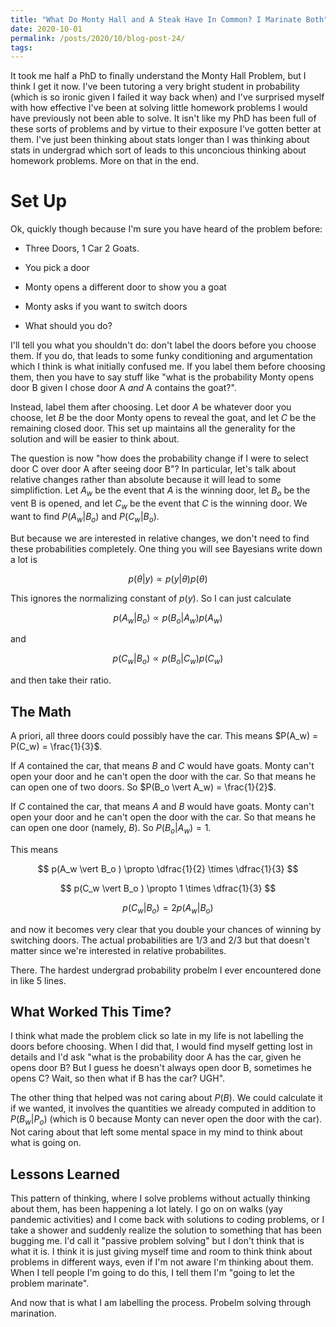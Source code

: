 ```yaml
---
title: "What Do Monty Hall and A Steak Have In Common? I Marinate Both"
date: 2020-10-01
permalink: /posts/2020/10/blog-post-24/
tags:
---
```


It took me half a PhD to finally understand the Monty Hall Problem, but I think I get it now.  I've been tutoring a very bright student in probability (which is so ironic given I failed it way back when) and I've surprised myself with how effective I've been at solving little homework problems I would have previously not been able to solve.  It isn't like my PhD has been full of these sorts of problems and by virtue to their exposure I've gotten better at them.  I've just been thinking about stats longer than I was thinking about stats in undergrad which sort of leads to this unconcious thinking about homework problems.  More on that in the end.

# Set Up

Ok, quickly though because I'm sure you have heard of the problem before:

* Three Doors, 1 Car 2 Goats.

* You pick a door

* Monty opens a different door to show you a goat

* Monty asks if you want to switch doors

* What should you do?

I'll tell you what you shouldn't do: don't label the doors before you choose them.  If you do, that leads to some funky conditioning and argumentation which I think is what initially confused me.  If you label them before choosing them, then you have to say stuff like "what is the probability Monty opens door B given I chose door A *and* A contains the goat?".  

Instead, label them after choosing.  Let door $A$ be whatever door you choose, let $B$ be the door Monty opens to reveal the goat, and let $C$ be the remaining closed door.  This set up maintains all the generality for the solution and will be easier to think about.

The question is now "how does the probability change if I were to select door C over door A after seeing door B"?  In particular, let's talk about relative changes rather than absolute because it will lead to some simplifiction. Let $A_w$ be the event that $A$ is the winning door, let $B_o$ be the vent B is opened, and let $C_w$ be the event that $C$ is the winning door.  We want to find $P(A_w \vert B_o)$ and $P(C_w \vert B_o)$.

But because we are interested in relative changes, we don't need to find these probabilities completely.  One thing you will see Bayesians write down a lot is

$$ p(\theta \vert y ) \propto p(y \vert \theta) p(\theta) $$

This ignores the normalizing constant of $p(y)$.  So I can just calculate

$$ p(A_w \vert B_o ) \propto p(B_o \vert A_w) p(A_w) $$

and

$$ p(C_w \vert B_o ) \propto p(B_o \vert C_w) p(C_w) $$

and then take their ratio.

## The Math

A priori, all three doors could possibly have the car.  This means $P(A_w) = P(C_w) = \frac{1}{3}$.

If $A$ contained the car, that means $B$ and $C$ would have goats.  Monty can't open your door and he can't open the door with the car.  So that means he can open one of two doors.  So $P(B_o \vert A_w) = \frac{1}{2}$.

If $C$ contained the car, that means $A$ and $B$ would have goats.  Monty can't open your door and he can't open the door with the car.  So that means he can open one door (namely, $B$).  So $P(B_o \vert A_w) = 1$.

This means

$$ p(A_w \vert B_o ) \propto \dfrac{1}{2} \times \dfrac{1}{3} $$

$$ p(C_w \vert B_o ) \propto 1 \times \dfrac{1}{3} $$

$$ p(C_w \vert B_o ) = 2 p (A_w \vert B_o ) $$

and now it becomes very clear that you double your chances of winning by switching doors.  The actual probabilities are $1/3$ and $2/3$ but that doesn't matter since we're interested in relative probabilites.

There.  The hardest undergrad probability probelm I ever encountered done in like 5 lines.

## What Worked This Time?

I think what made the problem click so late in my life is not labelling the doors before choosing.  When I did that, I would find myself getting lost in details and I'd ask "what is the probability door A has the car, given he opens door B?  But I guess he doesn't always open door B, sometimes he opens C? Wait, so then what if B has the car?  UGH".

The other thing that helped was not caring about $P(B)$.  We could calculate it if we wanted, it involves the quantities we already computed in addition to $P(B_w \vert P_o)$ (which is 0 because Monty can never open the door with the car).  Not caring about that left some mental space in my mind to think about what is going on.

## Lessons Learned

This pattern of thinking, where I solve problems without actually thinking about them, has been happening a lot lately.  I go on on walks (yay pandemic activities) and I come back with solutions to coding problems, or I take a shower and suddenly realize the solution to something that has been bugging me.  I'd call it "passive problem solving" but I don't think that is what it is.  I think it is just giving myself time and room to think think about problems in different ways, even if I'm not aware I'm thinking about them.  When I tell people I'm going to do this, I tell them I'm "going to let the problem marinate".

And now that is what I am labelling the process.  Probelm solving through marination.